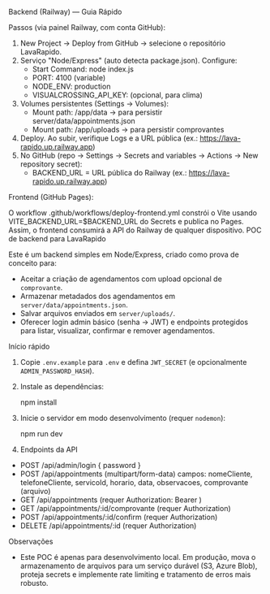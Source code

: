 Backend (Railway) — Guia Rápido

Passos (via painel Railway, com conta GitHub):

1) New Project → Deploy from GitHub → selecione o repositório LavaRapido.
2) Serviço "Node/Express" (auto detecta package.json). Configure:
   - Start Command: node index.js
   - PORT: 4100 (variable)
   - NODE_ENV: production
   - VISUALCROSSING_API_KEY: (opcional, para clima)
3) Volumes persistentes (Settings → Volumes):
   - Mount path: /app/data → para persistir server/data/appointments.json
   - Mount path: /app/uploads → para persistir comprovantes
4) Deploy. Ao subir, verifique Logs e a URL pública (ex.: https://lava-rapido.up.railway.app)
5) No GitHub (repo → Settings → Secrets and variables → Actions → New repository secret):
   - BACKEND_URL = URL pública do Railway (ex.: https://lava-rapido.up.railway.app)

Frontend (GitHub Pages):

O workflow .github/workflows/deploy-frontend.yml constrói o Vite usando VITE_BACKEND_URL=$BACKEND_URL do Secrets e publica no Pages.
Assim, o frontend consumirá a API do Railway de qualquer dispositivo.
POC de backend para LavaRapido

Este é um backend simples em Node/Express, criado como prova de conceito para:

- Aceitar a criação de agendamentos com upload opcional de `comprovante`.
- Armazenar metadados dos agendamentos em `server/data/appointments.json`.
- Salvar arquivos enviados em `server/uploads/`.
- Oferecer login admin básico (senha → JWT) e endpoints protegidos para listar, visualizar, confirmar e remover agendamentos.

Início rápido

1. Copie `.env.example` para `.env` e defina `JWT_SECRET` (e opcionalmente `ADMIN_PASSWORD_HASH`).

2. Instale as dependências:

   npm install

3. Inicie o servidor em modo desenvolvimento (requer `nodemon`):

   npm run dev

4. Endpoints da API

- POST /api/admin/login { password }
- POST /api/appointments (multipart/form-data) campos: nomeCliente, telefoneCliente, servicoId, horario, data, observacoes, comprovante (arquivo)
- GET /api/appointments (requer Authorization: Bearer <token>)
- GET /api/appointments/:id/comprovante (requer Authorization)
- POST /api/appointments/:id/confirm (requer Authorization)
- DELETE /api/appointments/:id (requer Authorization)

Observações

- Este POC é apenas para desenvolvimento local. Em produção, mova o armazenamento de arquivos para um serviço durável (S3, Azure Blob), proteja secrets e implemente rate limiting e tratamento de erros mais robusto.
